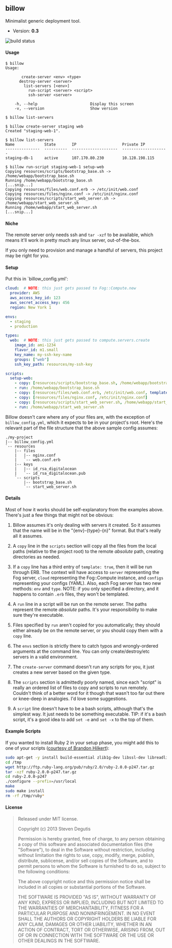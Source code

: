## billow

Minimalist generic deployment tool.

- Version: **0.3**

![build status](https://travis-ci.org/sdegutis/billow.svg?branch=master)

#### Usage

```
$ billow
Usage:

       create-server <env> <type>
      destroy-server <server>
        list-servers [<env>]
          run-script <server> <script>
          ssh-server <server>

    -h, --help                       Display this screen
    -v, --version                    Show version

$ billow list-servers

$ billow create-server staging web
Created "staging-web-1".

$ billow list-servers
Name             State       IP                    Private IP
---------------  ----------  --------------------  --------------------
staging-db-1     active      107.170.80.230        10.128.198.115

$ billow run-script staging-web-1 setup-web
Copying resources/scripts/bootstrap_base.sh -> /home/webapp/bootstrap_base.sh
Running /home/webapp/bootstrap_base.sh
[...snip...]
Copying resources/files/web.conf.erb -> /etc/init/web.conf
Copying resources/files/nginx.conf -> /etc/init/nginx.conf
Copying resources/scripts/start_web_server.sh -> /home/webapp/start_web_server.sh
Running /home/webapp/start_web_server.sh
[...snip...]
```

#### Niche

The remote server only needs ssh and `tar -xzf` to be available, which
means it'll work in pretty much any linux server, out-of-the-box.

If you only need to provision and manage a handful of servers, this
project may be right for you.

#### Setup

Put this in `billow_config.yml':

```yaml
cloud:  # NOTE: this just gets passed to Fog::Compute.new
  provider: AWS
  aws_access_key_id: 123
  aws_secret_access_key: 456
  region: New York 1

envs:
  - staging
  - production

types:
  web:  # NOTE: this just gets passed to compute.servers.create
    image_id: ami-1234
    flavor_id: m1.small
    key_name: my-ssh-key-name
    groups: ["web"]
    ssh_key_path: resources/my-ssh-key

scripts:
  setup-web:
    - copy: [resources/scripts/bootstrap_base.sh, /home/webapp/bootstrap_base.sh]
    - run: /home/webapp/bootstrap_base.sh
    - copy: [resources/files/web.conf.erb, /etc/init/web.conf, template: true]
    - copy: [resources/files/nginx.conf, /etc/init/nginx.conf]
    - copy: [resources/scripts/start_web_server.sh, /home/webapp/start_web_server.sh]
    - run: /home/webapp/start_web_server.sh
```

Billow doesn't care where any of your files are, with the exception of
`billow_config.yml`, which it expects to be in your project's
root. Here's the relevant part of the file structure that the above
sample config assumes:

```
./my-project
|-- billow_config.yml
`-- resources
    |-- files
    |   |-- nginx.conf
    |   `-- web.conf.erb
    |-- keys
    |   |-- id_rsa_digitalocean
    |   `-- id_rsa_digitalocean.pub
    `-- scripts
        |-- bootstrap_base.sh
        `-- start_web_server.sh
```

#### Details

Most of how it works should be self-explanatory from the examples
above. There's just a few things that might not be obvious:

1. Billow assumes it's only dealing with servers it created. So it
   assumes that the name will be in the "{env}-{type}-{n}"
   format. But that's really all it assumes.

2. A `copy` line in the `scripts` section will copy all the files from
   the local paths (relative to the project root) to the remote
   *absolute* path, creating directories as needed.

3. If a `copy` line has a third entry of `template: true`, then it
   will be run through ERB. The context will have access to `server`
   representing the Fog server, `cloud` representing the Fog::Compute
   instance, and `configs` representing your configs (YAML). Also,
   each Fog server has two new methods: `env` and `type`. NOTE: if you
   only specified a directory, and it happens to contain `.erb` files,
   they won't be templated.

4. A `run` line in a script will be run on the remote server. The
   paths represent the remote *absolute* paths. It's your
   responsibility to make sure they're executable.

5. Files specified by `run` aren't copied for you automatically; they
   should either already be on the remote server, or you should copy
   them with a `copy` line.

6. The `envs` section is strictly there to catch typos and
   wrongly-ordered arguments at the command line. You can only
   create/destroy/etc servers in a valid environment.

7. The `create-server` command doesn't run any scripts for you, it
   just creates a new server based on the given type.

8. The `scripts` section is admittedly poorly named, since each
   "script" is really an ordered list of files to copy and scripts to
   run remotely. Couldn't think of a better word for it though that
   wasn't too far out there or knee-deep in analogies. I'd love some
   suggestions.

9. A `script` line doesn't have to be a bash scripts, although that's
   the simplest way. It just needs to be something executable. TIP: if
   it's a bash script, it's a good idea to add `set -e` and `set -x`
   to the top of them.

#### Example Scripts

If you wanted to install Ruby 2 in your setup phase, you might add
this to one of your scripts
([courtesy of Brandon Hilkert](https://github.com/brandonhilkert/fucking_shell_scripts)):

```bash
sudo apt-get -y install build-essential zlib1g-dev libssl-dev libreadline6-dev libyaml-dev
cd /tmp
wget http://ftp.ruby-lang.org/pub/ruby/2.0/ruby-2.0.0-p247.tar.gz
tar -xzf ruby-2.0.0-p247.tar.gz
cd ruby-2.0.0-p247
./configure --prefix=/usr/local
make
sudo make install
rm -rf /tmp/ruby*
```

#### License

> Released under MIT license.
>
> Copyright (c) 2013 Steven Degutis
>
> Permission is hereby granted, free of charge, to any person obtaining a copy
> of this software and associated documentation files (the "Software"), to deal
> in the Software without restriction, including without limitation the rights
> to use, copy, modify, merge, publish, distribute, sublicense, and/or sell
> copies of the Software, and to permit persons to whom the Software is
> furnished to do so, subject to the following conditions:
>
> The above copyright notice and this permission notice shall be included in
> all copies or substantial portions of the Software.
>
> THE SOFTWARE IS PROVIDED "AS IS", WITHOUT WARRANTY OF ANY KIND, EXPRESS OR
> IMPLIED, INCLUDING BUT NOT LIMITED TO THE WARRANTIES OF MERCHANTABILITY,
> FITNESS FOR A PARTICULAR PURPOSE AND NONINFRINGEMENT. IN NO EVENT SHALL THE
> AUTHORS OR COPYRIGHT HOLDERS BE LIABLE FOR ANY CLAIM, DAMAGES OR OTHER
> LIABILITY, WHETHER IN AN ACTION OF CONTRACT, TORT OR OTHERWISE, ARISING FROM,
> OUT OF OR IN CONNECTION WITH THE SOFTWARE OR THE USE OR OTHER DEALINGS IN
> THE SOFTWARE.
